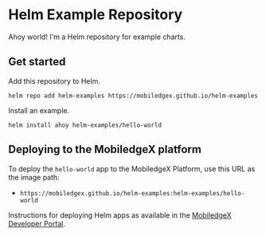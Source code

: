 # Helm Example Repository

Ahoy world!  I'm a Helm repository for example charts.

## Get started

Add this repository to Helm.

```
helm repo add helm-examples https://mobiledgex.github.io/helm-examples
```

Install an example.

```
helm install ahoy helm-examples/hello-world
```

## Deploying to the MobiledgeX platform

To deploy the `hello-world` app to the MobiledgeX Platform, use this URL as the image path:
* `https://mobiledgex.github.io/helm-examples:helm-examples/hello-world`

Instructions for deploying Helm apps as available in the [MobiledgeX Developer Portal](https://developers.mobiledgex.com/deployments/supported-apps-types/#helm).
